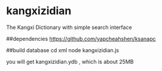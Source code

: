 kangxizidian
============

The Kangxi Dictionary with simple search interface


##dependencies
https://github.com/yapcheahshen/ksanapc

##build database
    cd xml
    node kangxizidian.js

you will get kangxizidian.ydb , which is about 25MB
